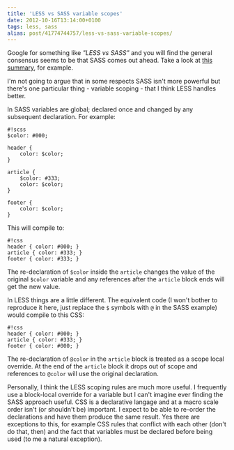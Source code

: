 ```yaml
---
title: 'LESS vs SASS variable scopes'
date: 2012-10-16T13:14:00+0100
tags: less, sass
alias: post/41774744757/less-vs-sass-variable-scopes/
---
```


Google for something like _"LESS vs SASS"_ and you will find the general consensus seems to be that SASS comes out ahead. Take a look at [this summary](http://wrangl.com/sass-v-less), for example.

I'm not going to argue that in some respects SASS isn't more powerful but there's one particular thing - variable scoping - that I think LESS handles better.

<!-- more -->

In SASS variables are global; declared once and changed by any subsequent declaration. For example:

	#!scss
	$color: #000;

	header {
		color: $color;
	}

	article {
		$color: #333;
		color: $color;
	}

	footer {
		color: $color;
	}

This will compile to:

	#!css
	header { color: #000; }
	article { color: #333; }
	footer { color: #333; }

The re-declaration of `$color` inside the `article` changes the value of the original `$color` variable and any references after the `article` block ends will get the new value.

In LESS things are a little different. The equivalent code (I won't bother to reproduce it here, just replace the `$` symbols with `@` in the SASS example) would compile to this CSS:

	#!css
	header { color: #000; }
	article { color: #333; }
	footer { color: #000; }

The re-declaration of `@color` in the `article` block is treated as a scope local override. At the end of the `article` block it drops out of scope and references to `@color` will use the original declaration.

Personally, I think the LESS scoping rules are much more useful. I frequently use a block-local override for a variable but I can't imagine ever finding the SASS approach useful. CSS is a declarative langage and at a macro scale order isn't (or shouldn't be) important. I expect to be able to re-order the declarations and have them produce the same result. Yes there are exceptions to this, for example CSS rules that conflict with each other (don't do that, then) and the fact that variables must be declared before being used (to me a natural exception).

